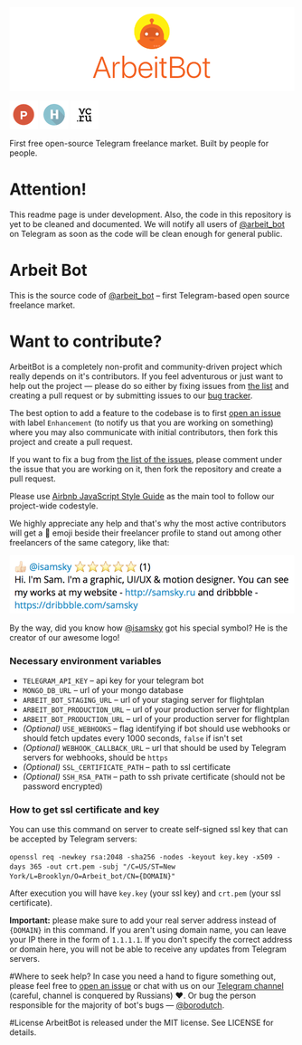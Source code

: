 [![ArbeitBot](/docs/header.png?raw=true)](https://arbeitbot.com/)

[![Product Hunt](/docs/ph.png?raw=true)](https://www.producthunt.com/tech/arbeitbot)
[![Habrahabr](/docs/habr.png?raw=true)](https://habrahabr.ru/post/310434/)
[![vc.ru](/docs/vc.png?raw=true)](https://vc.ru/p/arbeitbot)

First free open-source Telegram freelance market. Built by people for people.

# Attention!
This readme page is under development. Also, the code in this repository is yet to be cleaned and documented. We will notify all users of [@arbeit_bot](https://telegram.me/arbeit_bot) on Telegram as soon as the code will be clean enough for general public.

# Arbeit Bot
This is the source code of [@arbeit_bot](https://telegram.me/arbeit_bot) – first Telegram-based open source freelance market.

# Want to contribute?
ArbeitBot is a completely non-profit and community-driven project which really depends on it's contributors. If you feel adventurous or just want to help out the project — please do so either by fixing issues from [the list](https://github.com/ArbeitBot/ArbeitBot/issues) and creating a pull request or by submitting issues to our [bug tracker](https://github.com/ArbeitBot/ArbeitBot/issues).

The best option to add a feature to the codebase is to first [open an issue](https://github.com/ArbeitBot/ArbeitBot/issues) with label `Enhancement` (to notify us that you are working on something) where you may also communicate with initial contributors, then fork this project and create a pull request.

If you want to fix a bug from [the list of the issues](https://github.com/ArbeitBot/ArbeitBot/issues), please comment under the issue that you are working on it, then fork the repository and create a pull request.

Please use [Airbnb JavaScript Style Guide](https://github.com/airbnb/javascript) as the main tool to follow our project-wide codestyle.

We highly appreciate any help and that's why the most active contributors will get a 🐝 emoji beside their freelancer profile to stand out among other freelancers of the same category, like that:

![@isamsky profile](/docs/special.png?raw=true)

By the way, did you know how [@isamsky](https://telegram.me/isamsky) got his special symbol? He is the creator of our awesome logo!

### Necessary environment variables
* `TELEGRAM_API_KEY` – api key for your telegram bot
* `MONGO_DB_URL` – url of your mongo database
* `ARBEIT_BOT_STAGING_URL` – url of your staging server for flightplan
* `ARBEIT_BOT_PRODUCTION_URL` – url of your production server for flightplan
* `ARBEIT_BOT_PRODUCTION_URL` – url of your production server for flightplan
* *(Optional)* `USE_WEBHOOKS` – flag identifying if bot should use webhooks or should fetch updates every 1000 seconds, `false` if isn't set
* *(Optional)* `WEBHOOK_CALLBACK_URL` – url that should be used by Telegram servers for webhooks, should be `https`
* *(Optional)* `SSL_CERTIFICATE_PATH` – path to ssl certificate
* *(Optional)* `SSH_RSA_PATH` – path to ssh private certificate (should not be password encrypted)

### How to get ssl certificate and key
You can use this command on server to create self-signed ssl key that can be accepted by Telegram servers:

`openssl req -newkey rsa:2048 -sha256 -nodes -keyout key.key -x509 -days 365 -out crt.pem -subj "/C=US/ST=New York/L=Brooklyn/O=Arbeit_bot/CN={DOMAIN}"`

After execution you will have `key.key` (your ssl key) and `crt.pem` (your ssl certificate).

**Important:** please make sure to add your real server address instead of `{DOMAIN}` in this command. If you aren't using domain name, you can leave your IP there in the form of `1.1.1.1`. If you don't specify the correct address or domain here, you will not be able to receive any updates from Telegram servers.


#Where to seek help?
In case you need a hand to figure something out, please feel free to [open an issue](https://github.com/ArbeitBot/ArbeitBot/issues) or chat with us on our [Telegram channel](https://telegram.me/borodutcher) (careful, channel is conquered by Russians) ❤️. Or bug the person responsible for the majority of bot's bugs — [@borodutch](https://telegram.me/borodutch).

#License
ArbeitBot is released under the MIT license. See LICENSE for details.
